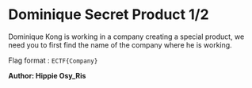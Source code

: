 # Dominique Secret Product 1/2

Dominique Kong is working in a company creating a special product, we need you to first find the name of the company where he is working.

Flag format : ```ECTF{Company}```

**Author: Hippie Osy_Ris**